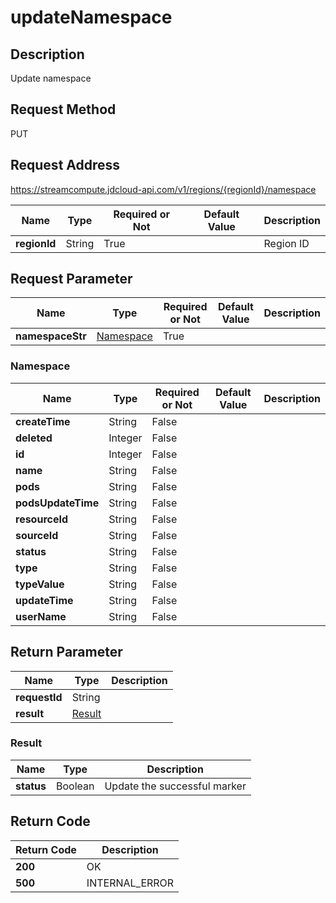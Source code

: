 # updateNamespace


## Description
Update namespace

## Request Method
PUT

## Request Address
https://streamcompute.jdcloud-api.com/v1/regions/{regionId}/namespace

|Name|Type|Required or Not|Default Value|Description|
|---|---|---|---|---|
|**regionId**|String|True||Region ID|

## Request Parameter
|Name|Type|Required or Not|Default Value|Description|
|---|---|---|---|---|
|**namespaceStr**|[Namespace](##Namespace)|True|||

### <a name="Namespace">Namespace</a>
|Name|Type|Required or Not|Default Value|Description|
|---|---|---|---|---|
|**createTime**|String|False|||
|**deleted**|Integer|False|||
|**id**|Integer|False|||
|**name**|String|False|||
|**pods**|String|False|||
|**podsUpdateTime**|String|False|||
|**resourceId**|String|False|||
|**sourceId**|String|False|||
|**status**|String|False|||
|**type**|String|False|||
|**typeValue**|String|False|||
|**updateTime**|String|False|||
|**userName**|String|False|||

## Return Parameter
|Name|Type|Description|
|---|---|---|
|**requestId**|String||
|**result**|[Result](##Result)||


### <a name="Result">Result</a>
|Name|Type|Description|
|---|---|---|
|**status**|Boolean|Update the successful marker|

## Return Code
|Return Code|Description|
|---|---|
|**200**|OK|
|**500**|INTERNAL_ERROR|
